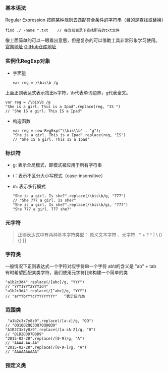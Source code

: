 ### 基本语法   
Regular Expression 按照某种规则去匹配符合条件的字符串（目的是查找或替换） 
  ```
  find ./ -name *.txt    // 在当前目录下查找所有的txt文件    
  ```    
  
像上面简单的可以一眼看出意思，但是复杂的可以借助工具非常形象学习使用。
[官网地址](www.regexper.com) [GitHub仓库地址](https://github.com/javallone/regexper-static)   

### 实例化RegExp对象      
* 字面量    
  ```
  var reg = /\bis\b /g   
  ```   
  
上面正则表达式表示找出is字符，\b代表单词边界，g代表全文。   
  ```  
  var reg = /\bis\b /g    
  "She is a girl. This is a Ipad".replace(reg, "IS ")
  // "She IS a girl. This IS a Ipad"     
  ```      
 * 构造函数    
   ```   
   var reg = new RegExp("\\bis\\b" , "g");    
   "She is a girl. This is a Ipad".replace(reg, "IS")     
   // "She IS a girl. This IS a Ipad"      
   ```       
   
### 标识符    
* g: 表示全局模式，即模式被应用于所有字符串   
* i：表示不区分大小写模式（case-insensitive）   
* m: 表示多行模式       

  ```
  "She is a girl. Is she?".replace(/\bis\b/g, "777")   
  // "She 777 a girl. Is she?"      
  "She is a girl. Is she?".replace(/\bis\b/gi, "777")      
  "She 777 a girl. 777 she?"      
  ```        
  
### 元字符
> 正则表达式中有两种基本字符类型： 原义文本字符 、元字符 . * + ? ^ | \ () {} []    

### 字符类   
一般情况下正则表达式一个字符对应字符串一个字符 ab\t的含义是 "ab" + tab      
有时希望匹配某类字符，我们使用元字符[]来构建一个简单的类   
      
  ```
  "a1b2c3d4".replace(/[abc]/g, "YYY")    
  // "YYY1YYY2YYY3d4"       
  "a1b2c3d4".replace(/[^abc]/g, "YYY")        
  // "aYYYbYYYcYYYYYYYYY"   ^表示反向类    
  ```     
  
### 范围类        
  ```      
  "a1b2c3x7y8z9".replace(/[a-z]/g, "QQ")      
  // "QQ1QQ2QQ3QQ7QQ8QQ9"     
  "A1B2C3x7y8z9".replace(/[a-zA-Z]/g, "D")    
  // "D1D2D3D7D8D9"    
  "2015-02-28".replace(/[0-9]/g, "A")   
  // "AAAA-AA-AA"    
  "2015-02-28".replace(/[0-9-]/g, "A")       
  // "AAAAAAAAAA"     
  ``` 
  
### 预定义类

  
  


